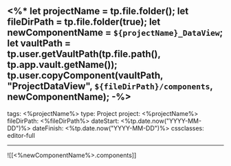 <%*
let projectName = tp.file.folder();
let fileDirPath = tp.file.folder(true);
let newComponentName = `${projectName}_DataView`;
let vaultPath = tp.user.getVaultPath(tp.file.path(), tp.app.vault.getName());
tp.user.copyComponent(vaultPath, "ProjectDataView", `${fileDirPath}/components`, newComponentName);
-%>
---
tags: <%projectName%>
type: Project
project: <%projectName%>
fileDirPath: <%fileDirPath%>
dateStart: <%tp.date.now("YYYY-MM-DD")%>
dateFinish: <%tp.date.now("YYYY-MM-DD")%>
cssclasses: editor-full

---
![[<%newComponentName%>.components]]